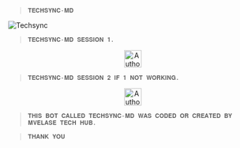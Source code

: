 > `𝐓𝐄𝐂𝐇𝐒𝐘𝐍𝐂-𝐌𝐃`


![Techsync](https://files.catbox.moe/jt3qb1.png)



> `𝐓𝐄𝐂𝐇𝐒𝐘𝐍𝐂-𝐌𝐃 𝐒𝐄𝐒𝐒𝐈𝐎𝐍 𝟏.`
<p align="center">
<a href="https://techsync-pair9.onrender.com"><img height= "35" title="Author" src="https://img.shields.io/badge/GET SESSION ID:1-black?style=for-the-badge&logo=render"></a>
<p/>
  
> `𝐓𝐄𝐂𝐇𝐒𝐘𝐍𝐂-𝐌𝐃 𝐒𝐄𝐒𝐒𝐈𝐎𝐍 𝟐 𝐈𝐅 𝟏 𝐍𝐎𝐓 𝐖𝐎𝐑𝐊𝐈𝐍𝐆.`
  
<p align="center">
<a href="https://techsync-pair9.onrender.com/"><img height= "35" title="Author" src="https://img.shields.io/badge/GET SESSION ID:2-black?style=for-the-badge&logo=render"></a>
<p/>
 
> `𝐓𝐇𝐈𝐒 𝐁𝐎𝐓 𝐂𝐀𝐋𝐋𝐄𝐃 𝐓𝐄𝐂𝐇𝐒𝐘𝐍𝐂-𝐌𝐃 𝐖𝐀𝐒 𝐂𝐎𝐃𝐄𝐃 𝐎𝐑 𝐂𝐑𝐄𝐀𝐓𝐄𝐃 𝐁𝐘 𝐌𝐕𝐄𝐋𝐀𝐒𝐄 𝐓𝐄𝐂𝐇 𝐇𝐔𝐁.`

> `𝐓𝐇𝐀𝐍𝐊 𝐘𝐎𝐔`
